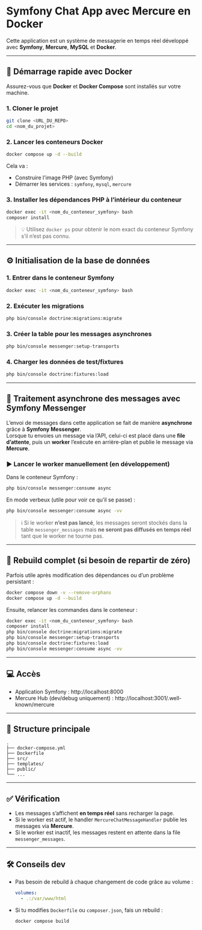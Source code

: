 # Symfony Chat App avec Mercure en Docker

Cette application est un système de messagerie en temps réel développé avec **Symfony**, **Mercure**, **MySQL** et **Docker**.

---

## 🚀 Démarrage rapide avec Docker

Assurez-vous que **Docker** et **Docker Compose** sont installés sur votre machine.

### 1. Cloner le projet

```bash
git clone <URL_DU_REPO>
cd <nom_du_projet>
```

### 2. Lancer les conteneurs Docker

```bash
docker compose up -d --build
```

Cela va :
- Construire l'image PHP (avec Symfony)
- Démarrer les services : `symfony`, `mysql`, `mercure`

### 3. Installer les dépendances PHP à l’intérieur du conteneur

```bash
docker exec -it <nom_du_conteneur_symfony> bash
composer install
```

> 💡 Utilisez `docker ps` pour obtenir le nom exact du conteneur Symfony s’il n’est pas connu.

---

## ⚙️ Initialisation de la base de données

### 1. Entrer dans le conteneur Symfony

```bash
docker exec -it <nom_du_conteneur_symfony> bash
```

### 2. Exécuter les migrations

```bash
php bin/console doctrine:migrations:migrate
```

### 3. Créer la table pour les messages asynchrones

```bash
php bin/console messenger:setup-transports
```

### 4. Charger les données de test/fixtures

```bash
php bin/console doctrine:fixtures:load
```

---

## 📨 Traitement asynchrone des messages avec Symfony Messenger

L’envoi de messages dans cette application se fait de manière **asynchrone** grâce à **Symfony Messenger**.  
Lorsque tu envoies un message via l’API, celui-ci est placé dans une **file d’attente**, puis un **worker** l’exécute en arrière-plan et publie le message via **Mercure**.

### ▶️ Lancer le worker manuellement (en développement)

Dans le conteneur Symfony :

```bash
php bin/console messenger:consume async
```

En mode verbeux (utile pour voir ce qu’il se passe) :

```bash
php bin/console messenger:consume async -vv
```

> ℹ️ Si le worker **n’est pas lancé**, les messages seront stockés dans la table `messenger_messages` mais **ne seront pas diffusés en temps réel** tant que le worker ne tourne pas.

---

## 🔁 Rebuild complet (si besoin de repartir de zéro)

Parfois utile après modification des dépendances ou d’un problème persistant :

```bash
docker compose down -v --remove-orphans
docker compose up -d --build
```

Ensuite, relancer les commandes dans le conteneur :

```bash
docker exec -it <nom_du_conteneur_symfony> bash
composer install
php bin/console doctrine:migrations:migrate
php bin/console messenger:setup-transports
php bin/console doctrine:fixtures:load
php bin/console messenger:consume async -vv
```

---

## 💻 Accès

- Application Symfony : http://localhost:8000
- Mercure Hub (dev/debug uniquement) : http://localhost:3001/.well-known/mercure

---

## 📂 Structure principale

```
.
├── docker-compose.yml
├── Dockerfile
├── src/
├── templates/
├── public/
└── ...
```

---

## ✅ Vérification

- Les messages s’affichent **en temps réel** sans recharger la page.
- Si le worker est actif, le handler `MercureChatMessageHandler` publie les messages via **Mercure**.
- Si le worker est inactif, les messages restent en attente dans la file `messenger_messages`.

---

## 🛠 Conseils dev

- Pas besoin de rebuild à chaque changement de code grâce au volume :
  ```yml
  volumes:
    - .:/var/www/html
  ```
- Si tu modifies `Dockerfile` ou `composer.json`, fais un rebuild :
  ```bash
  docker compose build
  ```